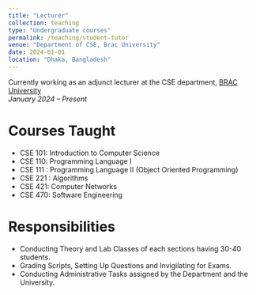 ```yaml
---
title: "Lecturer"
collection: teaching
type: "Undergraduate courses"
permalink: /teaching/student-tutor
venue: "Department of CSE, Brac University"
date: 2024-01-01
location: "Dhaka, Bangladesh"
---
```

Currently working as an adjunct lecturer at the CSE department, [BRAC University](www.bracu.ac.bd)  
*January 2024 – Present*

Courses Taught
======
- CSE 101: Introduction to Computer Science  
- CSE 110: Programming Language I  
- CSE 111 : Programming Language II (Object Oriented Programming)  
- CSE 221 : Algorithms  
- CSE 421: Computer Networks  
- CSE 470: Software Engineering  

Responsibilities
======
- Conducting Theory and Lab Classes of each sections having 30-40 students.  
- Grading Scripts, Setting Up Questions and Invigilating for Exams.  
- Conducting Administrative Tasks assigned by the Department and the University.   
